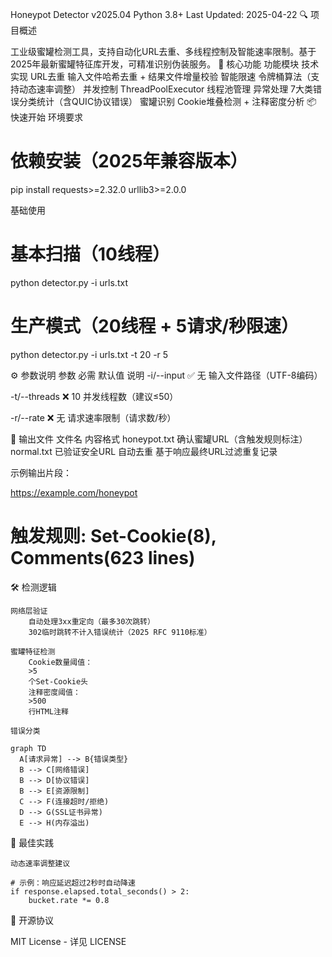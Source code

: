 Honeypot Detector v2025.04
Python 3.8+
Last Updated: 2025-04-22
🔍 项目概述

工业级蜜罐检测工具，支持自动化URL去重、多线程控制及智能速率限制。基于2025年最新蜜罐特征库开发，可精准识别伪装服务。
🚀 核心功能
功能模块	技术实现
URL去重	输入文件哈希去重 + 结果文件增量校验
智能限速	令牌桶算法（支持动态速率调整）
并发控制	ThreadPoolExecutor 线程池管理
异常处理	7大类错误分类统计（含QUIC协议错误）
蜜罐识别	Cookie堆叠检测 + 注释密度分析
📦 快速开始
环境要求

# 依赖安装（2025年兼容版本）  
pip install requests>=2.32.0 urllib3>=2.0.0  

基础使用

# 基本扫描（10线程）  
python detector.py -i urls.txt  

# 生产模式（20线程 + 5请求/秒限速）  
python detector.py -i urls.txt -t 20 -r 5  

⚙️ 参数说明
参数	必需	默认值	说明
-i/--input
	✅	无	输入文件路径（UTF-8编码）
 
-t/--threads
	❌	10	并发线程数（建议≤50）
 
-r/--rate
	❌	无	请求速率限制（请求数/秒）
 
📂 输出文件
文件名	内容格式
honeypot.txt
	确认蜜罐URL（含触发规则标注）
normal.txt
	已验证安全URL
自动去重	基于响应最终URL过滤重复记录

示例输出片段：

https://example.com/honeypot  
# 触发规则: Set-Cookie(8), Comments(623 lines)  

🛠️ 检测逻辑

    网络层验证
        自动处理3xx重定向（最多30次跳转）
        302临时跳转不计入错误统计（2025 RFC 9110标准）

    蜜罐特征检测
        Cookie数量阈值：
        >5
        个Set-Cookie头
        注释密度阈值：
        >500
        行HTML注释

    错误分类

    graph TD  
      A[请求异常] --> B{错误类型}  
      B --> C[网络错误]  
      B --> D[协议错误]  
      B --> E[资源限制]  
      C --> F(连接超时/拒绝)  
      D --> G(SSL证书异常)  
      E --> H(内存溢出)  

📌 最佳实践

    动态速率调整建议

    # 示例：响应延迟超过2秒时自动降速  
    if response.elapsed.total_seconds() > 2:  
        bucket.rate *= 0.8  


📜 开源协议

MIT License - 详见 LICENSE
